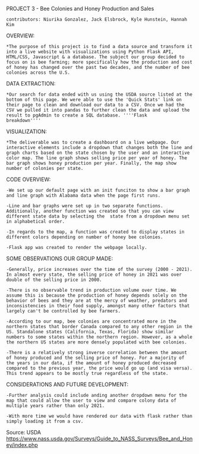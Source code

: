 PROJECT 3 - Bee Colonies and Honey Production and Sales
    
    contributors: Niurika Gonzalez, Jack Elsbrock, Kyle Hunstein, Hannah Kim

OVERVIEW:

    *The purpose of this project is to find a data source and transform it into a live website with visualizations using Python Flask API, HTML/CSS, Javascript & a database. The subject our group decided to focus on is bee farming; more specifically how the production and cost of honey has changed over the past two decades, and the number of bee colonies across the U.S.  

DATA EXTRACTION:

    *Our search for data ended with us using the USDA source listed at the bottom of this page. We were able to use the 'Quick Stats' link on their page to clean and download our data to a CSV. Once we had the CSV we pulled it into pandas to further clean the data and upload the result to pgAdmin to create a SQL database. ''''Flask 
    breakdown''''

VISUALIZATION:

    *The deliverable was to create a dashboard on a live webpage. Our interactive elements include a dropdown that changes both the line and graph charts based on the state chosen by the user and an interactive color map. The line graph shows selling price per year of honey. The bar graph shows honey production per year. Finally, the map show number of colonies per state.   

CODE OVERVIEW:

    -We set up our default page with an init funciton to show a bar graph and line graph with Alabama data when the page first runs.
    
    -Line and bar graphs were set up in two separate functions. Additionally, another function was created so that you can view different state data by selecting the  state from a dropdown menu set in alphabetical order.

    -In regards to the map, a function was created to display states in different colors depending on number of honey bee colonies.

    -Flask app was created to render the webpage locally. 


SOME OBSERVATIONS OUR GROUP MADE:

    -Generally, price increases over the time of the survey (2000 - 2021). In almost every state, the selling price of honey in 2021 was over double of the selling price in 2000.

    -There is no observable trend in production volume over time. We assume this is because the production of honey depends solely on the behavior of bees and they are at the mercy of weather, predators and inconsistencies in their food supply, amongst many other factors that largely can't be controlled by bee farmers.

    -According to our map, bee colonies are concentrated more in the northern states that border Canada compared to any other region in the US. Standalone states (California, Texas, Florida) show similar numbers to some states within the northern region. However, as a whole the northern US states are more densely populated with bee colonies.

    -There is a relatively strong inverse correlation between the amount of honey produced and the selling price of honey. For a majority of the years in our data, if the amount of honey produced decreased compared to the previous year, the price would go up (and visa versa). This trend appears to be mostly true regardless of the state.

CONSIDERATIONS AND FUTURE DEVELOPMENT:

    -Further analysis could include anding another dropdown menu for the map that could allow the user to view and compare colony data of multiple years rather than only 2021.

    -With more time we would have rendered our data with flask rather than simply loading it from a csv. 

Source: USDA
https://www.nass.usda.gov/Surveys/Guide_to_NASS_Surveys/Bee_and_Honey/index.php


